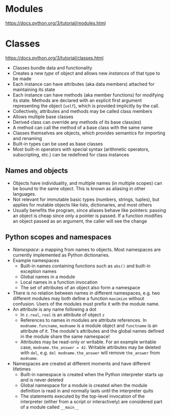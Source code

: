 # Modules

https://docs.python.org/3/tutorial/modules.html



# Classes

https://docs.python.org/3/tutorial/classes.html

* Classes bundle data and functionality
* Creates a new _type_ of object and allows new _instances_ of that type to be made
* Each instance can have attributes (aka data members) attached for maintaining its state
* Each instance can have methods (aka member functions) for modifying its state. Methods are declared with an explicit first argument representing the object (`self`), which is provided implicitly by the call.
* Collectively, attributes and methods may be called class members
* Allows multiple base classes
* Derived class can override any methods of its base class(es)
* A method can call the method of a base class with the same name
* Classes themselves are objects, which provides semantics for importing and renaming
* Built-in types can be used as base classes
* Most built-in operators with special syntax (arithmetic operators, subscripting, etc.) can be redefined for class instances

## Names and objects

* Objects have individuality, and multiple names (in multiple scopes) can be bound to the same object. This is known as aliasing in other languages.
* Not relevant for immutable basic types (numbers, strings, tuples), but applies for mutable objects like lists, dictionaries, and most others
* Usually benefits the program, since aliases behave like pointers: passing an object is cheap since only a pointer is passed. If a function modifies an object passed as an argument, the caller will see the change

## Python scopes and namespaces

* _Namespace_: a mapping from names to objects. Most namespaces are currently implemented as Python dictionaries.
* Example namespaces
    * Built-in names containing functions such as `abs()` and built-in exception names
    * Global names in a module
    * Local names in a function invocation
    * The set of attributes of an object also form a namespace
* There is no relation between names in different namespaces, e.g. two different modules may both define a function `maximize` without confusion. Users of the modules must prefix it with the module name.
* An attribute is any name following a dot
    * In `z.real`, `real` is an attribute of object `z`
    * References to names in modules are attribute references. In `modname.funcname`, `modname` is a module object and `functname` is an attribute of it. The module's attributes and the global names defined in the module share the same namespace!
    * Attributes may be read-only or writable. For an example writable case, `modname.the_answer = 42`. Writable attributes may be deleted with `del`, e.g. `del modname.the_answer` will remove `the_answer` from `modname`.
* Namespaces are created at different moments and have different lifetimes
    * Built-in namespace is created when the Python interpreter starts up and is never deleted
    * Global namespace for a module is created when the module definition is read in and normally lasts until the interpreter quits
    * The statements executed by the top-level invocation of the interpreter (either from a script or interactively) are considered part of a module called `__main__`